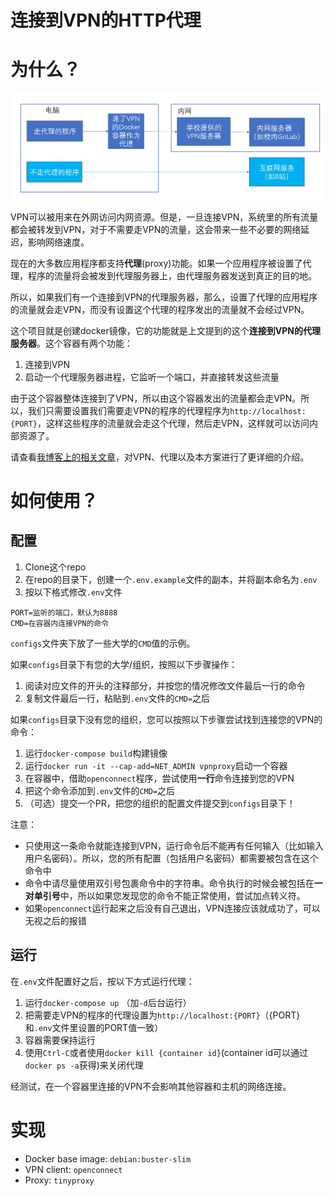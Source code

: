 # 连接到VPN的HTTP代理

# 为什么？

![使用本方案的网络请求流向](images/vpn-as-proxy.png)

VPN可以被用来在外网访问内网资源。但是，一旦连接VPN，系统里的所有流量都会被转发到VPN，对于不需要走VPN的流量，这会带来一些不必要的网络延迟，影响网络速度。

现在的大多数应用程序都支持**代理**(proxy)功能。如果一个应用程序被设置了代理，程序的流量将会被发到代理服务器上，由代理服务器发送到真正的目的地。

所以，如果我们有一个连接到VPN的代理服务器，那么，设置了代理的应用程序的流量就会走VPN，而没有设置这个代理的程序发出的流量就不会经过VPN。

这个项目就是创建docker镜像，它的功能就是上文提到的这个**连接到VPN的代理服务器**。这个容器有两个功能：

1. 连接到VPN
2. 启动一个代理服务器进程，它监听一个端口，并直接转发这些流量

由于这个容器整体连接到了VPN，所以由这个容器发出的流量都会走VPN。所以，我们只需要设置我们需要走VPN的程序的代理程序为`http://localhost:{PORT}`，这样这些程序的流量就会走这个代理，然后走VPN，这样就可以访问内部资源了。

请查看[我博客上的相关文章](https://ddadaal.me/articles/vpn-as-http-proxy)，对VPN、代理以及本方案进行了更详细的介绍。

# 如何使用？

## 配置

1. Clone这个repo
2. 在repo的目录下，创建一个`.env.example`文件的副本，并将副本命名为`.env`
3. 按以下格式修改`.env`文件

```env
PORT=监听的端口，默认为8888
CMD=在容器内连接VPN的命令
```

`configs`文件夹下放了一些大学的`CMD`值的示例。

如果`configs`目录下有您的大学/组织，按照以下步骤操作：

1. 阅读对应文件的开头的注释部分，并按您的情况修改文件最后一行的命令
2. 复制文件最后一行，粘贴到`.env`文件的`CMD=`之后

如果`configs`目录下没有您的组织，您可以按照以下步骤尝试找到连接您的VPN的命令：

1. 运行`docker-compose build`构建镜像
2. 运行`docker run -it --cap-add=NET_ADMIN vpnproxy`启动一个容器
3. 在容器中，借助`openconnect`程序，尝试使用**一行**命令连接到您的VPN
4. 把这个命令添加到`.env`文件的`CMD=`之后
5. （可选）提交一个PR，把您的组织的配置文件提交到`configs`目录下！

注意：

- 只使用这一条命令就能连接到VPN，运行命令后不能再有任何输入（比如输入用户名密码）。所以，您的所有配置（包括用户名密码）都需要被包含在这个命令中
- 命令中请尽量使用双引号包裹命令中的字符串。命令执行的时候会被包括在**一对单引号**中，所以如果您发现您的命令不能正常使用，尝试加点转义符。
- 如果`openconnect`运行起来之后没有自己退出，VPN连接应该就成功了，可以无视之后的报错

## 运行

在`.env`文件配置好之后，按以下方式运行代理：

1. 运行`docker-compose up` （加`-d`后台运行）
2. 把需要走VPN的程序的代理设置为`http://localhost:{PORT}`（{PORT}和`.env`文件里设置的PORT值一致）
3. 容器需要保持运行
4. 使用`Ctrl-C`或者使用`docker kill {container id}`(container id可以通过`docker ps -a`获得)来关闭代理

经测试，在一个容器里连接的VPN不会影响其他容器和主机的网络连接。

# 实现

- Docker base image: `debian:buster-slim`
- VPN client: `openconnect`
- Proxy: `tinyproxy`

